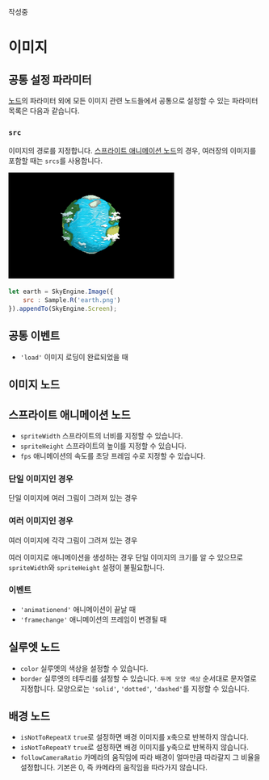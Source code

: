작성중

# 이미지

## 공통 설정 파라미터
[노드](../Node.md)의 파라미터 외에 모든 이미지 관련 노드들에서 공통으로 설정할 수 있는 파라미터 목록은 다음과 같습니다.

### `src`
이미지의 경로를 지정합니다. [스프라이트 애니메이션 노드](#스프라이트-애니메이션-노드)의 경우, 여러장의 이미지를 포함할 때는 `srcs`를 사용합니다.

![이미지의 경로](https://raw.githubusercontent.com/Hanul/SkyEngine/master/DOC/Node/Image/src.png)

```javascript
let earth = SkyEngine.Image({
	src : Sample.R('earth.png')
}).appendTo(SkyEngine.Screen);
```

## 공통 이벤트
- `'load'` 이미지 로딩이 완료되었을 때

## 이미지 노드

## 스프라이트 애니메이션 노드
- `spriteWidth` 스프라이트의 너비를 지정할 수 있습니다.
- `spriteHeight` 스프라이트의 높이를 지정할 수 있습니다.
- `fps` 애니메이션의 속도를 초당 프레임 수로 지정할 수 있습니다.

### 단일 이미지인 경우
단일 이미지에 여러 그림이 그려져 있는 경우

### 여러 이미지인 경우
여러 이미지에 각각 그림이 그려져 있는 경우

여러 이미지로 애니메이션을 생성하는 경우 단일 이미지의 크기를 알 수 있으므로 `spriteWidth`와 `spriteHeight` 설정이 불필요합니다.

### 이벤트
- `'animationend'` 애니메이션이 끝날 때
- `'framechange'` 애니메이션의 프레임이 변경될 때

## 실루엣 노드
- `color` 실루엣의 색상을 설정할 수 있습니다.
- `border` 실루엣의 테두리를 설정할 수 있습니다. `두께 모양 색상` 순서대로 문자열로 지정합니다. 모양으로는 `'solid'`, `'dotted'`, `'dashed'`를 지정할 수 있습니다.

## 배경 노드
- `isNotToRepeatX` `true`로 설정하면 배경 이미지를 x축으로 반복하지 않습니다.
- `isNotToRepeatY` `true`로 설정하면 배경 이미지를 y축으로 반복하지 않습니다.
- `followCameraRatio` 카메라의 움직임에 따라 배경이 얼마만큼 따라갈지 그 비율을 설정합니다. 기본은 0, 즉 카메라의 움직임을 따라가지 않습니다.